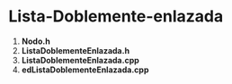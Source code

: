 # Lista-Doblemente-enlazada

1. **Nodo.h** 
2. **ListaDoblementeEnlazada.h**
3. **ListaDoblementeEnlazada.cpp**
4. **edListaDoblementeEnlazada.cpp**
